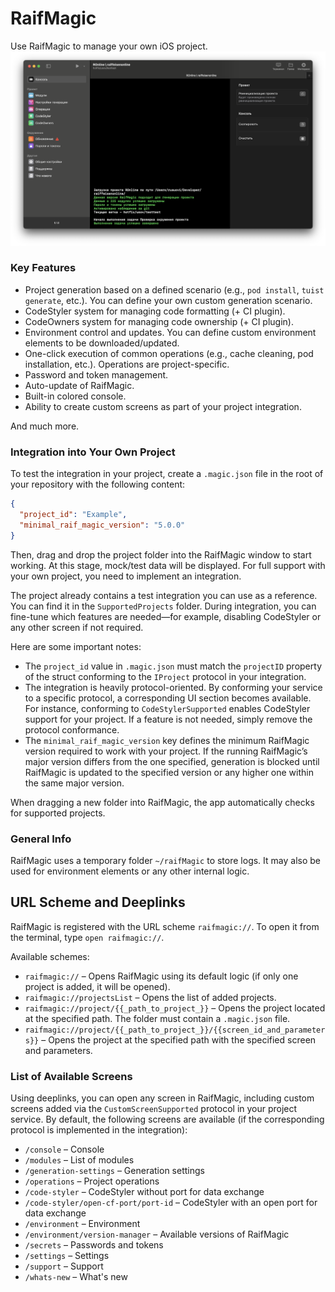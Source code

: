 # RaifMagic

Use RaifMagic to manage your own iOS project.  
![](magic.png)

### Key Features

- Project generation based on a defined scenario (e.g., `pod install`, `tuist generate`, etc.). You can define your own custom generation scenario.
- CodeStyler system for managing code formatting (+ CI plugin).
- CodeOwners system for managing code ownership (+ CI plugin).
- Environment control and updates. You can define custom environment elements to be downloaded/updated.
- One-click execution of common operations (e.g., cache cleaning, pod installation, etc.). Operations are project-specific.
- Password and token management.
- Auto-update of RaifMagic.
- Built-in colored console.
- Ability to create custom screens as part of your project integration.

And much more.

### Integration into Your Own Project

To test the integration in your project, create a `.magic.json` file in the root of your repository with the following content:

```json
{
  "project_id": "Example",
  "minimal_raif_magic_version": "5.0.0"
}
```

Then, drag and drop the project folder into the RaifMagic window to start working. At this stage, mock/test data will be displayed. For full support with your own project, you need to implement an integration.

The project already contains a test integration you can use as a reference. You can find it in the `SupportedProjects` folder. During integration, you can fine-tune which features are needed—for example, disabling CodeStyler or any other screen if not required.

Here are some important notes:

- The `project_id` value in `.magic.json` must match the `projectID` property of the struct conforming to the `IProject` protocol in your integration.
- The integration is heavily protocol-oriented. By conforming your service to a specific protocol, a corresponding UI section becomes available. For instance, conforming to `CodeStylerSupported` enables CodeStyler support for your project. If a feature is not needed, simply remove the protocol conformance.
- The `minimal_raif_magic_version` key defines the minimum RaifMagic version required to work with your project. If the running RaifMagic’s major version differs from the one specified, generation is blocked until RaifMagic is updated to the specified version or any higher one within the same major version.

When dragging a new folder into RaifMagic, the app automatically checks for supported projects.

### General Info

RaifMagic uses a temporary folder `~/raifMagic` to store logs. It may also be used for environment elements or any other internal logic.

## URL Scheme and Deeplinks

RaifMagic is registered with the URL scheme `raifmagic://`. To open it from the terminal, type `open raifmagic://`.

Available schemes:

- `raifmagic://` – Opens RaifMagic using its default logic (if only one project is added, it will be opened).
- `raifmagic://projectsList` – Opens the list of added projects.
- `raifmagic://project/{{_path_to_project_}}` – Opens the project located at the specified path. The folder must contain a `.magic.json` file.
- `raifmagic://project/{{_path_to_project_}}/{{screen_id_and_parameters}}` – Opens the project at the specified path with the specified screen and parameters.

### List of Available Screens

Using deeplinks, you can open any screen in RaifMagic, including custom screens added via the `CustomScreenSupported` protocol in your project service. By default, the following screens are available (if the corresponding protocol is implemented in the integration):

- `/console` – Console
- `/modules` – List of modules
- `/generation-settings` – Generation settings
- `/operations` – Project operations
- `/code-styler` – CodeStyler without port for data exchange
- `/code-styler/open-cf-port/port-id` – CodeStyler with an open port for data exchange
- `/environment` – Environment
- `/environment/version-manager` – Available versions of RaifMagic
- `/secrets` – Passwords and tokens
- `/settings` – Settings
- `/support` – Support
- `/whats-new` – What's new